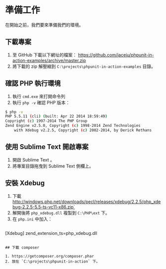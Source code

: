 # 準備工作

在開始之前，我們要來準備我們的環境。

## 下載專案

1. 至 GitHub 下載以下網址的檔案： https://github.com/jaceju/phpunit-in-action-examples/archive/master.zip
2. 將下載的 zip 解壓縮到 `C:\projects\phpunit-in-action-examples` 目錄。

## 確認 PHP 執行環境

1. 執行 `cmd.exe` 來打開命令列
2. 執行 `php -v` 確認 PHP 版本：

```bash
$ php -v
PHP 5.5.11 (cli) (built: Apr 22 2014 18:59:49)
Copyright (c) 1997-2014 The PHP Group
Zend Engine v2.5.0, Copyright (c) 1998-2014 Zend Technologies
    with Xdebug v2.2.5, Copyright (c) 2002-2014, by Derick Rethans
```

## 使用 Sublime Text 開啟專案

1. 開啟 Sublime Text 。
2. 將專案目錄拖曳到 Sublime Text 側欄上。

## 安裝 Xdebug

1. 下載 http://windows.php.net/downloads/pecl/releases/xdebug/2.2.5/php_xdebug-2.2.5-5.5-ts-vc11-x86.zip`
2. 解開後將 `php_xdebug.dll` 複製到 `C:\PHP\ext` 下。
3. 在 `php.ini` 中加入：
   ```
[Xdebug]
zend_extension_ts=php_xdebug.dll
   ```

## 下載 composer

1. https://getcomposer.org/composer.phar
2. 放在 `C:\projects\phpunit-in-action` 下。
